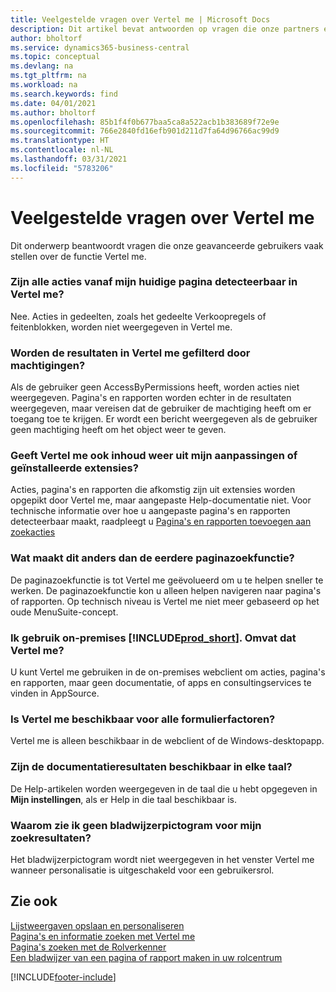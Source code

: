 ```yaml
---
title: Veelgestelde vragen over Vertel me | Microsoft Docs
description: Dit artikel bevat antwoorden op vragen die onze partners en klanten vaak hebben over Vertel me.
author: bholtorf
ms.service: dynamics365-business-central
ms.topic: conceptual
ms.devlang: na
ms.tgt_pltfrm: na
ms.workload: na
ms.search.keywords: find
ms.date: 04/01/2021
ms.author: bholtorf
ms.openlocfilehash: 85b1f4f0b677baa5ca8a522acb1b383689f72e9e
ms.sourcegitcommit: 766e2840fd16efb901d211d7fa64d96766ac99d9
ms.translationtype: HT
ms.contentlocale: nl-NL
ms.lasthandoff: 03/31/2021
ms.locfileid: "5783206"
---
```

# <a name="tell-me-faq"></a>Veelgestelde vragen over Vertel me
Dit onderwerp beantwoordt vragen die onze geavanceerde gebruikers vaak stellen over de functie Vertel me.

### <a name="are-all-actions-from-my-current-page-discoverable-in-tell-me"></a>Zijn alle acties vanaf mijn huidige pagina detecteerbaar in Vertel me?
Nee. Acties in gedeelten, zoals het gedeelte Verkoopregels of feitenblokken, worden niet weergegeven in Vertel me.

### <a name="are-the-results-in-tell-me-filtered-by-permissions"></a>Worden de resultaten in Vertel me gefilterd door machtigingen?
Als de gebruiker geen AccessByPermissions heeft, worden acties niet weergegeven. Pagina's en rapporten worden echter in de resultaten weergegeven, maar vereisen dat de gebruiker de machtiging heeft om er toegang toe te krijgen. Er wordt een bericht weergegeven als de gebruiker geen machtiging heeft om het object weer te geven.

### <a name="does-tell-me-display-content-from-my-customizations-or-installed-third-party-extensions"></a>Geeft Vertel me ook inhoud weer uit mijn aanpassingen of geïnstalleerde extensies?
Acties, pagina's en rapporten die afkomstig zijn uit extensies worden opgepikt door Vertel me, maar aangepaste Help-documentatie niet. Voor technische informatie over hoe u aangepaste pagina's en rapporten detecteerbaar maakt, raadpleegt u [Pagina's en rapporten toevoegen aan zoekacties](/dynamics365/business-central/dev-itpro/developer/devenv-al-menusuite-functionality)

### <a name="what-makes-this-different-from-what-was-previously-known-as-page-search"></a>Wat maakt dit anders dan de eerdere paginazoekfunctie?
De paginazoekfunctie is tot Vertel me geëvolueerd om u te helpen sneller te werken. De paginazoekfunctie kon u alleen helpen navigeren naar pagina's of rapporten. Op technisch niveau is Vertel me niet meer gebaseerd op het oude MenuSuite-concept.

### <a name="i-use-on-premises-prod_short-does-that-include-tell-me"></a>Ik gebruik on-premises [!INCLUDE[prod_short](includes/prod_short.md)]. Omvat dat Vertel me?
U kunt Vertel me gebruiken in de on-premises webclient om acties, pagina's en rapporten, maar geen documentatie, of apps en consultingservices te vinden in AppSource.

### <a name="is-tell-me-available-for-all-form-factors"></a>Is Vertel me beschikbaar voor alle formulierfactoren?
Vertel me is alleen beschikbaar in de webclient of de Windows-desktopapp.

### <a name="are-the-documentation-results-available-in-any-language"></a>Zijn de documentatieresultaten beschikbaar in elke taal?
De Help-artikelen worden weergegeven in de taal die u hebt opgegeven in **Mijn instellingen**, als er Help in die taal beschikbaar is.

### <a name="why-dont-i-see-a-bookmark-icon-for-my-search-results"></a>Waarom zie ik geen bladwijzerpictogram voor mijn zoekresultaten?
Het bladwijzerpictogram wordt niet weergegeven in het venster Vertel me wanneer personalisatie is uitgeschakeld voor een gebruikersrol.


## <a name="see-also"></a>Zie ook  
[Lijstweergaven opslaan en personaliseren](ui-views.md)  
[Pagina's en informatie zoeken met Vertel me](ui-search.md)  
[Pagina's zoeken met de Rolverkenner](ui-role-explorer.md)  
[Een bladwijzer van een pagina of rapport maken in uw rolcentrum](ui-bookmarks.md)


[!INCLUDE[footer-include](includes/footer-banner.md)]